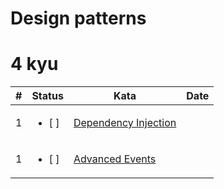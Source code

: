 # Design patterns

# 4 kyu

| #   | Status                  | Kata                                                                           | Date |
| --- | ----------------------- | ------------------------------------------------------------------------------ | ---- |
| 1   | <ul><li> [ ] </li></ul> | [Dependency Injection](https://www.codewars.com/kata/5302d655be2a91068b0001fb) |      |
| 1   | <ul><li> [ ] </li></ul> | [Advanced Events](https://www.codewars.com/kata/52d4678038644497e900007c)      |      |
